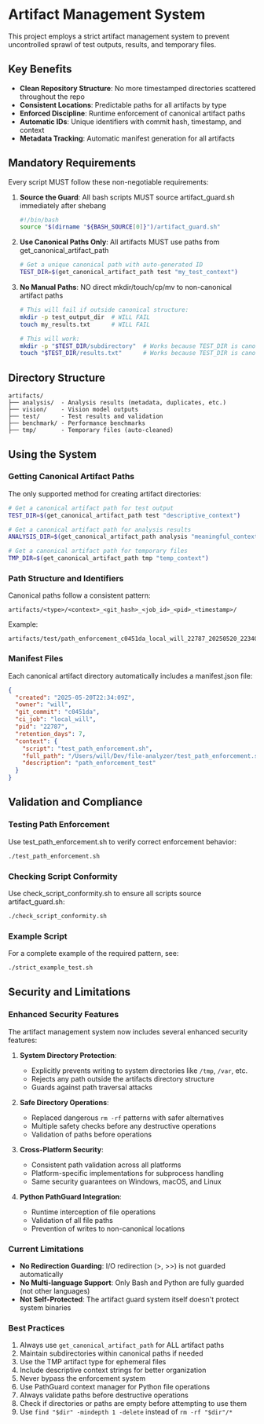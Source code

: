 # Artifact Management System

This project employs a strict artifact management system to prevent uncontrolled sprawl of test outputs, results, and temporary files.

## Key Benefits

- **Clean Repository Structure**: No more timestamped directories scattered throughout the repo
- **Consistent Locations**: Predictable paths for all artifacts by type
- **Enforced Discipline**: Runtime enforcement of canonical artifact paths
- **Automatic IDs**: Unique identifiers with commit hash, timestamp, and context
- **Metadata Tracking**: Automatic manifest generation for all artifacts

## Mandatory Requirements

Every script MUST follow these non-negotiable requirements:

1. **Source the Guard**: All bash scripts MUST source artifact_guard.sh immediately after shebang
   ```bash
   #!/bin/bash
   source "$(dirname "${BASH_SOURCE[0]}")/artifact_guard.sh"
   ```

2. **Use Canonical Paths Only**: All artifacts MUST use paths from get_canonical_artifact_path
   ```bash
   # Get a unique canonical path with auto-generated ID
   TEST_DIR=$(get_canonical_artifact_path test "my_test_context")
   ```

3. **No Manual Paths**: NO direct mkdir/touch/cp/mv to non-canonical artifact paths
   ```bash
   # This will fail if outside canonical structure:
   mkdir -p test_output_dir  # WILL FAIL
   touch my_results.txt      # WILL FAIL
   
   # This will work:
   mkdir -p "$TEST_DIR/subdirectory"  # Works because TEST_DIR is canonical
   touch "$TEST_DIR/results.txt"      # Works because TEST_DIR is canonical
   ```

## Directory Structure

```
artifacts/
├── analysis/  - Analysis results (metadata, duplicates, etc.)
├── vision/    - Vision model outputs
├── test/      - Test results and validation
├── benchmark/ - Performance benchmarks
├── tmp/       - Temporary files (auto-cleaned)
```

## Using the System

### Getting Canonical Artifact Paths

The only supported method for creating artifact directories:

```bash
# Get a canonical artifact path for test output
TEST_DIR=$(get_canonical_artifact_path test "descriptive_context")

# Get a canonical artifact path for analysis results
ANALYSIS_DIR=$(get_canonical_artifact_path analysis "meaningful_context")

# Get a canonical artifact path for temporary files
TMP_DIR=$(get_canonical_artifact_path tmp "temp_context")
```

### Path Structure and Identifiers

Canonical paths follow a consistent pattern:

```
artifacts/<type>/<context>_<git_hash>_<job_id>_<pid>_<timestamp>/
```

Example:
```
artifacts/test/path_enforcement_c0451da_local_will_22787_20250520_223409/
```

### Manifest Files

Each canonical artifact directory automatically includes a manifest.json file:

```json
{
  "created": "2025-05-20T22:34:09Z",
  "owner": "will",
  "git_commit": "c0451da",
  "ci_job": "local_will",
  "pid": "22787",
  "retention_days": 7,
  "context": {
    "script": "test_path_enforcement.sh",
    "full_path": "/Users/will/Dev/file-analyzer/test_path_enforcement.sh",
    "description": "path_enforcement_test"
  }
}
```

## Validation and Compliance

### Testing Path Enforcement

Use test_path_enforcement.sh to verify correct enforcement behavior:

```bash
./test_path_enforcement.sh
```

### Checking Script Conformity

Use check_script_conformity.sh to ensure all scripts source artifact_guard.sh:

```bash
./check_script_conformity.sh
```

### Example Script

For a complete example of the required pattern, see:

```bash
./strict_example_test.sh
```

## Security and Limitations

### Enhanced Security Features

The artifact management system now includes several enhanced security features:

1. **System Directory Protection**: 
   - Explicitly prevents writing to system directories like `/tmp`, `/var`, etc.
   - Rejects any path outside the artifacts directory structure
   - Guards against path traversal attacks

2. **Safe Directory Operations**:
   - Replaced dangerous `rm -rf` patterns with safer alternatives
   - Multiple safety checks before any destructive operations
   - Validation of paths before operations

3. **Cross-Platform Security**:
   - Consistent path validation across all platforms
   - Platform-specific implementations for subprocess handling
   - Same security guarantees on Windows, macOS, and Linux

4. **Python PathGuard Integration**:
   - Runtime interception of file operations
   - Validation of all file paths
   - Prevention of writes to non-canonical locations

### Current Limitations

- **No Redirection Guarding**: I/O redirection (>, >>) is not guarded automatically
- **No Multi-language Support**: Only Bash and Python are fully guarded (not other languages)
- **Not Self-Protected**: The artifact guard system itself doesn't protect system binaries

### Best Practices

1. Always use `get_canonical_artifact_path` for ALL artifact paths
2. Maintain subdirectories within canonical paths if needed
3. Use the TMP artifact type for ephemeral files 
4. Include descriptive context strings for better organization
5. Never bypass the enforcement system
6. Use PathGuard context manager for Python file operations
7. Always validate paths before destructive operations
8. Check if directories or paths are empty before attempting to use them
9. Use `find "$dir" -mindepth 1 -delete` instead of `rm -rf "$dir"/*`
